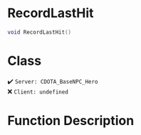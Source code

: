 # RecordLastHit
```lua
void RecordLastHit()
```
# Class
✔️ `Server: CDOTA_BaseNPC_Hero`  
❌ `Client: undefined`  

# Function Description


